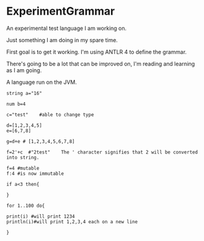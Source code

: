 
# ExperimentGrammar
An experimental test language I am working on.  

Just something I am doing in my spare time.

First goal is to get it working.
I'm using ANTLR 4 to define the grammar.

There's going to be a lot that can be improved on, I'm reading and learning as I am going.

A language run on the JVM.

```
string a="16"

num b=4

c="test"	#able to change type

d=[1,2,3,4,5]
e=[6,7,8]

g=d+e #	[1,2,3,4,5,6,7,8]

f=2'+c	#"2test"	The ' character signifies that 2 will be converted into string.

f=4 #mutable
f:4 #is now immutable

if a<3 then{

}

for 1..100 do{

print(i) #will print 1234
println(i)#will print 1,2,3,4 each on a new line

}

